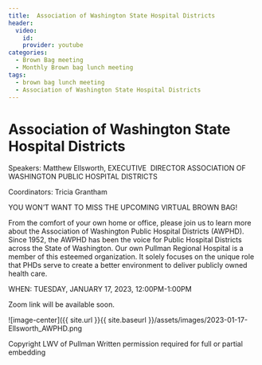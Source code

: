 ```yaml
---
title:  Association of Washington State Hospital Districts
header: 
  video: 
    id:  
    provider: youtube
categories:
  - Brown Bag meeting
  - Monthly Brown bag lunch meeting
tags:
  - brown bag lunch meeting
  - Association of Washington State Hospital Districts
---
```


# Association of Washington State Hospital Districts 

Speakers: Matthew Ellsworth, EXECUTIVE  DIRECTOR ASSOCIATION OF WASHINGTON PUBLIC HOSPITAL DISTRICTS 

Coordinators: Tricia Grantham

YOU WON’T WANT TO MISS THE UPCOMING VIRTUAL BROWN BAG!

From the comfort of your own home or office, please join us to learn more about the Association of Washington Public Hospital Districts (AWPHD). Since 1952, the AWPHD has been the voice for Public Hospital Districts across the State of Washington. Our own Pullman Regional Hospital is a member of this esteemed organization. It solely focuses on the unique role that PHDs serve to create a better environment to deliver publicly owned health care.  

WHEN: TUESDAY, JANUARY 17, 2023, 12:00PM-1:00PM

Zoom link will be available soon.

![image-center]({{ site.url }}{{ site.baseurl }}/assets/images/2023-01-17-Ellsworth_AWPHD.png

Copyright LWV of Pullman
Written permission required for full or partial embedding

<!---change the title to whatever you want the post to be titled
change the ID out to the end of the youtube link https://youtu.be/r61ARK4Qv9c -->
